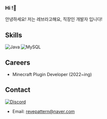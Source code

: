 ### Hi !👋
안녕하세요! 저는 레브라고해요, 직장인 개발자 입니다!

## Skills

![Java](https://img.shields.io/badge/java-%23ED8B00.svg?style=for-the-badge&logo=java&logoColor=white)
![MySQL](https://img.shields.io/badge/mysql-%2300f.svg?style=for-the-badge&logo=mysql&logoColor=white)

## Careers
* Minecraft Plugin Developer (2022~ing)

## Contact
[![Discord](https://img.shields.io/badge/Discord-revekr-%235865F2?style=for-the-badge&logo=discord)](https://discordapp.com/users/750394205213425774)
* Email: [revepattern@naver.com](mailto:revepattern@naver.com)
